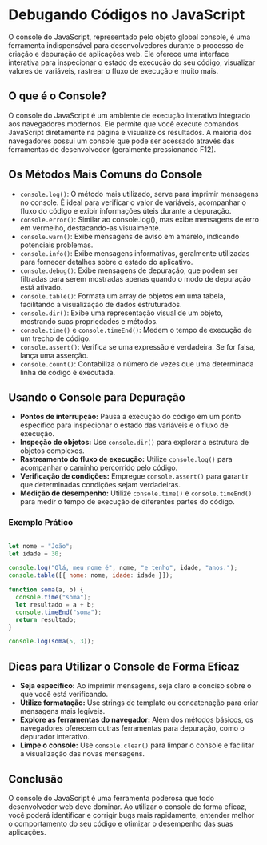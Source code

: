 # Debugando Códigos no JavaScript

O console do JavaScript, representado pelo objeto global console, é uma ferramenta indispensável para desenvolvedores durante o processo de criação e depuração de aplicações web. Ele oferece uma interface interativa para inspecionar o estado de execução do seu código, visualizar valores de variáveis, rastrear o fluxo de execução e muito mais.

## O que é o Console?

O console do JavaScript é um ambiente de execução interativo integrado aos navegadores modernos. Ele permite que você execute comandos JavaScript diretamente na página e visualize os resultados. A maioria dos navegadores possui um console que pode ser acessado através das ferramentas de desenvolvedor (geralmente pressionando F12).

## Os Métodos Mais Comuns do Console

- ``console.log()``: O método mais utilizado, serve para imprimir mensagens no console. É ideal para verificar o valor de variáveis, acompanhar o fluxo do código e exibir informações úteis durante a depuração.
- ``console.error()``: Similar ao console.log(), mas exibe mensagens de erro em vermelho, destacando-as visualmente.
- ``console.warn()``: Exibe mensagens de aviso em amarelo, indicando potenciais problemas.
- ``console.info()``: Exibe mensagens informativas, geralmente utilizadas para fornecer detalhes sobre o estado do aplicativo.
- ``console.debug()``: Exibe mensagens de depuração, que podem ser filtradas para serem mostradas apenas quando o modo de depuração está ativado.
- ``console.table()``: Formata um array de objetos em uma tabela, facilitando a visualização de dados estruturados.
- ``console.dir()``: Exibe uma representação visual de um objeto, mostrando suas propriedades e métodos.
- ``console.time()`` e ``console.timeEnd()``: Medem o tempo de execução de um trecho de código.
- ``console.assert()``: Verifica se uma expressão é verdadeira. Se for falsa, lança uma asserção.
- ``console.count()``: Contabiliza o número de vezes que uma determinada linha de código é executada.

## Usando o Console para Depuração

- **Pontos de interrupção:** Pausa a execução do código em um ponto específico para inspecionar o estado das variáveis e o fluxo de execução.
- **Inspeção de objetos:** Use ``console.dir()`` para explorar a estrutura de objetos complexos.
- **Rastreamento do fluxo de execução:** Utilize ``console.log()`` para acompanhar o caminho percorrido pelo código.
- **Verificação de condições:** Empregue ``console.assert()`` para garantir que determinadas condições sejam verdadeiras.
- **Medição de desempenho:** Utilize ``console.time()`` e ``console.timeEnd()`` para medir o tempo de execução de diferentes partes do código.

### Exemplo Prático

``` JavaScript

let nome = "João";
let idade = 30;

console.log("Olá, meu nome é", nome, "e tenho", idade, "anos.");
console.table([{ nome: nome, idade: idade }]);

function soma(a, b) {
  console.time("soma");
  let resultado = a + b;
  console.timeEnd("soma");
  return resultado;
}

console.log(soma(5, 3));

```

## Dicas para Utilizar o Console de Forma Eficaz

- **Seja específico:** Ao imprimir mensagens, seja claro e conciso sobre o que você está verificando.
- **Utilize formatação:** Use strings de template ou concatenação para criar mensagens mais legíveis.
- **Explore as ferramentas do navegador:** Além dos métodos básicos, os navegadores oferecem outras ferramentas para depuração, como o depurador interativo.
- **Limpe o console:** Use ``console.clear()`` para limpar o console e facilitar a visualização das novas mensagens.

## Conclusão

O console do JavaScript é uma ferramenta poderosa que todo desenvolvedor web deve dominar. Ao utilizar o console de forma eficaz, você poderá identificar e corrigir bugs mais rapidamente, entender melhor o comportamento do seu código e otimizar o desempenho das suas aplicações.